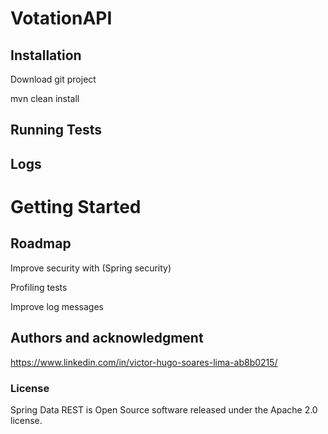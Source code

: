 # VotationAPI


## Installation
Download git project

mvn clean install

## Running Tests


## Logs


# Getting Started



## Roadmap


Improve security with (Spring security)

Profiling tests

Improve log messages


## Authors and acknowledgment
https://www.linkedin.com/in/victor-hugo-soares-lima-ab8b0215/

### License
Spring Data REST is Open Source software released under the Apache 2.0 license.
